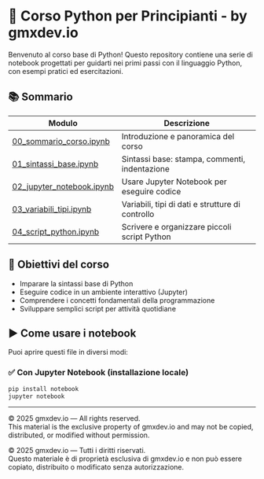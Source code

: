 # 🐍 Corso Python per Principianti - by gmxdev.io

Benvenuto al corso base di Python! Questo repository contiene una serie di notebook progettati per guidarti nei primi passi con il linguaggio Python, con esempi pratici ed esercitazioni.

## 📚 Sommario

| Modulo | Descrizione |
|--------|-------------|
| [00_sommario_corso.ipynb](00_sommario_corso.ipynb) | Introduzione e panoramica del corso |
| [01_sintassi_base.ipynb](01_sintassi_base.ipynb) | Sintassi base: stampa, commenti, indentazione |
| [02_jupyter_notebook.ipynb](02_jupyter_notebook.ipynb) | Usare Jupyter Notebook per eseguire codice |
| [03_variabili_tipi.ipynb](03_variabili_tipi.ipynb) | Variabili, tipi di dati e strutture di controllo |
| [04_script_python.ipynb](04_script_python.ipynb) | Scrivere e organizzare piccoli script Python |

## 🎯 Obiettivi del corso

- Imparare la sintassi base di Python
- Eseguire codice in un ambiente interattivo (Jupyter)
- Comprendere i concetti fondamentali della programmazione
- Sviluppare semplici script per attività quotidiane

## ▶️ Come usare i notebook

Puoi aprire questi file in diversi modi:

### ✅ Con Jupyter Notebook (installazione locale)

```bash
pip install notebook
jupyter notebook
```

---

© 2025 gmxdev.io — All rights reserved.  
This material is the exclusive property of gmxdev.io and may not be copied, distributed, or modified without permission.

© 2025 gmxdev.io — Tutti i diritti riservati.  
Questo materiale è di proprietà esclusiva di gmxdev.io e non può essere copiato, distribuito o modificato senza autorizzazione.



